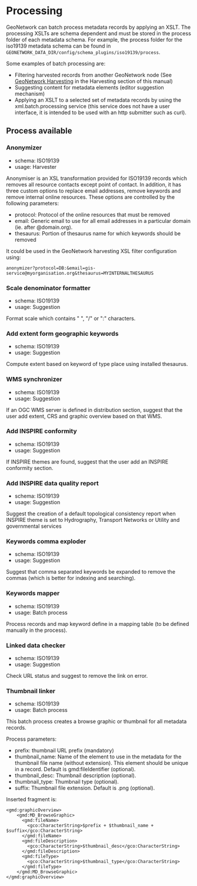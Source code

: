 # Processing

GeoNetwork can batch process metadata records by applying an XSLT. The processing XSLTs are schema dependent and must be stored in the process folder of each metadata schema. For example, the process folder for the iso19139 metadata schema can be found in `GEONETWORK_DATA_DIR/config/schema_plugins/iso19139/process`.

Some examples of batch processing are:

-   Filtering harvested records from another GeoNetwork node (See [GeoNetwork Harvesting](../harvesting/gn/index.md) in the Harvesting section of this manual)
-   Suggesting content for metadata elements (editor suggestion mechanism)
-   Applying an XSLT to a selected set of metadata records by using the xml.batch.processing service (this service does not have a user interface, it is intended to be used with an http submitter such as curl).

## Process available

### Anonymizer

-   schema: ISO19139
-   usage: Harvester

Anonymiser is an XSL transformation provided for ISO19139 records which removes all resource contacts except point of contact. In addition, it has three custom options to replace email addresses, remove keywords and remove internal online resources. These options are controlled by the following parameters:

-   protocol: Protocol of the online resources that must be removed
-   email: Generic email to use for all email addresses in a particular domain (ie. after @domain.org).
-   thesaurus: Portion of thesaurus name for which keywords should be removed

It could be used in the GeoNetwork harvesting XSL filter configuration using:

    anonymizer?protocol=DB:&email=gis-service@myorganisation.org&thesaurus=MYINTERNALTHESAURUS

### Scale denominator formatter

-   schema: ISO19139
-   usage: Suggestion

Format scale which contains " ", "/" or ":" characters.

### Add extent form geographic keywords

-   schema: ISO19139
-   usage: Suggestion

Compute extent based on keyword of type place using installed thesaurus.

### WMS synchronizer

-   schema: ISO19139
-   usage: Suggestion

If an OGC WMS server is defined in distribution section, suggest that the user add extent, CRS and graphic overview based on that WMS.

### Add INSPIRE conformity

-   schema: ISO19139
-   usage: Suggestion

If INSPIRE themes are found, suggest that the user add an INSPIRE conformity section.

### Add INSPIRE data quality report

-   schema: ISO19139
-   usage: Suggestion

Suggest the creation of a default topological consistency report when INSPIRE theme is set to Hydrography, Transport Networks or Utility and governmental services

### Keywords comma exploder

-   schema: ISO19139
-   usage: Suggestion

Suggest that comma separated keywords be expanded to remove the commas (which is better for indexing and searching).

### Keywords mapper

-   schema: ISO19139
-   usage: Batch process

Process records and map keyword define in a mapping table (to be defined manually in the process).

### Linked data checker

-   schema: ISO19139
-   usage: Suggestion

Check URL status and suggest to remove the link on error.

### Thumbnail linker

-   schema: ISO19139
-   usage: Batch process

This batch process creates a browse graphic or thumbnail for all metadata records.

Process parameters:

-   prefix: thumbnail URL prefix (mandatory)
-   thumbnail_name: Name of the element to use in the metadata for the thumbnail file name (without extension). This element should be unique in a record. Default is gmd:fileIdentifier (optional).
-   thumbnail_desc: Thumbnail description (optional).
-   thumbnail_type: Thumbnail type (optional).
-   suffix: Thumbnail file extension. Default is .png (optional).

Inserted fragment is:

    <gmd:graphicOverview>
        <gmd:MD_BrowseGraphic>
          <gmd:fileName>
            <gco:CharacterString>$prefix + $thumbnail_name + $suffix</gco:CharacterString>
          </gmd:fileName>
          <gmd:fileDescription>
            <gco:CharacterString>$thumbnail_desc</gco:CharacterString>
          </gmd:fileDescription>
          <gmd:fileType>
            <gco:CharacterString>$thumbnail_type</gco:CharacterString>
          </gmd:fileType>
        </gmd:MD_BrowseGraphic>
    </gmd:graphicOverview>
